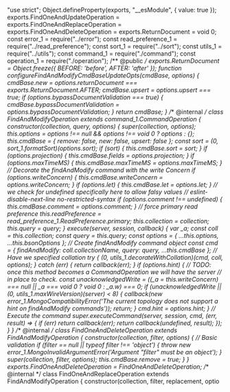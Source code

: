 "use strict";
Object.defineProperty(exports, "__esModule", { value: true });
exports.FindOneAndUpdateOperation = exports.FindOneAndReplaceOperation = exports.FindOneAndDeleteOperation = exports.ReturnDocument = void 0;
const error_1 = require("../error");
const read_preference_1 = require("../read_preference");
const sort_1 = require("../sort");
const utils_1 = require("../utils");
const command_1 = require("./command");
const operation_1 = require("./operation");
/** @public */
exports.ReturnDocument = Object.freeze({
    BEFORE: 'before',
    AFTER: 'after'
});
function configureFindAndModifyCmdBaseUpdateOpts(cmdBase, options) {
    cmdBase.new = options.returnDocument === exports.ReturnDocument.AFTER;
    cmdBase.upsert = options.upsert === true;
    if (options.bypassDocumentValidation === true) {
        cmdBase.bypassDocumentValidation = options.bypassDocumentValidation;
    }
    return cmdBase;
}
/** @internal */
class FindAndModifyOperation extends command_1.CommandOperation {
    constructor(collection, query, options) {
        super(collection, options);
        this.options = options !== null && options !== void 0 ? options : {};
        this.cmdBase = {
            remove: false,
            new: false,
            upsert: false
        };
        const sort = (0, sort_1.formatSort)(options.sort);
        if (sort) {
            this.cmdBase.sort = sort;
        }
        if (options.projection) {
            this.cmdBase.fields = options.projection;
        }
        if (options.maxTimeMS) {
            this.cmdBase.maxTimeMS = options.maxTimeMS;
        }
        // Decorate the findAndModify command with the write Concern
        if (options.writeConcern) {
            this.cmdBase.writeConcern = options.writeConcern;
        }
        if (options.let) {
            this.cmdBase.let = options.let;
        }
        // we check for undefined specifically here to allow falsy values
        // eslint-disable-next-line no-restricted-syntax
        if (options.comment !== undefined) {
            this.cmdBase.comment = options.comment;
        }
        // force primary read preference
        this.readPreference = read_preference_1.ReadPreference.primary;
        this.collection = collection;
        this.query = query;
    }
    execute(server, session, callback) {
        var _a;
        const coll = this.collection;
        const query = this.query;
        const options = { ...this.options, ...this.bsonOptions };
        // Create findAndModify command object
        const cmd = {
            findAndModify: coll.collectionName,
            query: query,
            ...this.cmdBase
        };
        // Have we specified collation
        try {
            (0, utils_1.decorateWithCollation)(cmd, coll, options);
        }
        catch (err) {
            return callback(err);
        }
        if (options.hint) {
            // TODO: once this method becomes a CommandOperation we will have the server
            // in place to check.
            const unacknowledgedWrite = ((_a = this.writeConcern) === null || _a === void 0 ? void 0 : _a.w) === 0;
            if (unacknowledgedWrite || (0, utils_1.maxWireVersion)(server) < 8) {
                callback(new error_1.MongoCompatibilityError('The current topology does not support a hint on findAndModify commands'));
                return;
            }
            cmd.hint = options.hint;
        }
        // Execute the command
        super.executeCommand(server, session, cmd, (err, result) => {
            if (err)
                return callback(err);
            return callback(undefined, result);
        });
    }
}
/** @internal */
class FindOneAndDeleteOperation extends FindAndModifyOperation {
    constructor(collection, filter, options) {
        // Basic validation
        if (filter == null || typeof filter !== 'object') {
            throw new error_1.MongoInvalidArgumentError('Argument "filter" must be an object');
        }
        super(collection, filter, options);
        this.cmdBase.remove = true;
    }
}
exports.FindOneAndDeleteOperation = FindOneAndDeleteOperation;
/** @internal */
class FindOneAndReplaceOperation extends FindAndModifyOperation {
    constructor(collection, filter, replacement, optio